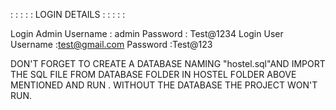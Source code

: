  : : : : : LOGIN DETAILS : : : : : 


Login Admin      Username : admin
                 Password :  Test@1234
Login User       Username :test@gmail.com
                 Password :Test@123



DON'T FORGET TO CREATE A DATABASE NAMING "hostel.sql"AND IMPORT THE SQL FILE  FROM DATABASE FOLDER IN HOSTEL FOLDER ABOVE MENTIONED AND RUN .
WITHOUT THE DATABASE THE PROJECT WON'T RUN.

